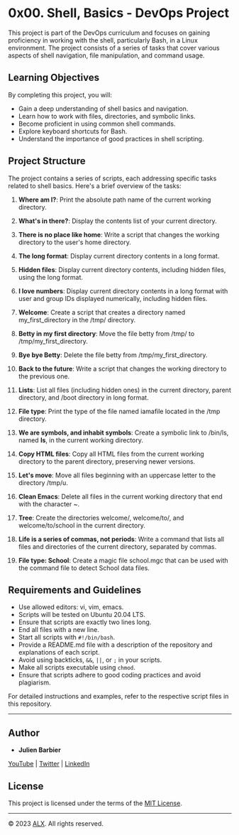 # 0x00. Shell, Basics - DevOps Project

This project is part of the DevOps curriculum and focuses on gaining proficiency in working with the shell, particularly Bash, in a Linux environment. The project consists of a series of tasks that cover various aspects of shell navigation, file manipulation, and command usage.

## Learning Objectives

By completing this project, you will:

- Gain a deep understanding of shell basics and navigation.
- Learn how to work with files, directories, and symbolic links.
- Become proficient in using common shell commands.
- Explore keyboard shortcuts for Bash.
- Understand the importance of good practices in shell scripting.

## Project Structure

The project contains a series of scripts, each addressing specific tasks related to shell basics. Here's a brief overview of the tasks:

1. **Where am I?**: Print the absolute path name of the current working directory.

2. **What's in there?**: Display the contents list of your current directory.

3. **There is no place like home**: Write a script that changes the working directory to the user's home directory.

4. **The long format**: Display current directory contents in a long format.

5. **Hidden files**: Display current directory contents, including hidden files, using the long format.

6. **I love numbers**: Display current directory contents in a long format with user and group IDs displayed numerically, including hidden files.

7. **Welcome**: Create a script that creates a directory named my_first_directory in the /tmp/ directory.

8. **Betty in my first directory**: Move the file betty from /tmp/ to /tmp/my_first_directory.

9. **Bye bye Betty**: Delete the file betty from /tmp/my_first_directory.

10. **Back to the future**: Write a script that changes the working directory to the previous one.

11. **Lists**: List all files (including hidden ones) in the current directory, parent directory, and /boot directory in long format.

12. **File type**: Print the type of the file named iamafile located in the /tmp directory.

13. **We are symbols, and inhabit symbols**: Create a symbolic link to /bin/ls, named __ls__, in the current working directory.

14. **Copy HTML files**: Copy all HTML files from the current working directory to the parent directory, preserving newer versions.

15. **Let's move**: Move all files beginning with an uppercase letter to the directory /tmp/u.

16. **Clean Emacs**: Delete all files in the current working directory that end with the character ~.

17. **Tree**: Create the directories welcome/, welcome/to/, and welcome/to/school in the current directory.

18. **Life is a series of commas, not periods**: Write a command that lists all files and directories of the current directory, separated by commas.

19. **File type: School**: Create a magic file school.mgc that can be used with the command file to detect School data files.

## Requirements and Guidelines

- Use allowed editors: vi, vim, emacs.
- Scripts will be tested on Ubuntu 20.04 LTS.
- Ensure that scripts are exactly two lines long.
- End all files with a new line.
- Start all scripts with `#!/bin/bash`.
- Provide a README.md file with a description of the repository and explanations of each script.
- Avoid using backticks, `&&`, `||`, or `;` in your scripts.
- Make all scripts executable using `chmod`.
- Ensure that scripts adhere to good coding practices and avoid plagiarism.

For detailed instructions and examples, refer to the respective script files in this repository.

---

## Author

- **Julien Barbier**

[YouTube](https://www.youtube.com/@0xJulien) | [Twitter](https://twitter.com/julienbarbier42) | [LinkedIn](https://www.linkedin.com/in/julienbarbier/)

## License

This project is licensed under the terms of the [MIT License](LICENSE).

---

© 2023 [ALX](https://www.alxafrica.com/). All rights reserved.
